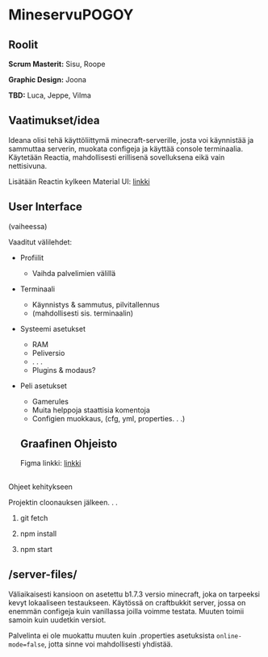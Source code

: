 # MineservuPOGOY

## Roolit

**Scrum Masterit:** Sisu, Roope

**Graphic Design:** Joona

**TBD:** Luca, Jeppe, Vilma

## Vaatimukset/idea

Ideana olisi tehä käyttöliittymä minecraft-serverille, josta voi käynnistää ja sammuttaa serverin, muokata configeja ja käyttää console terminaalia.
Käytetään Reactia, mahdollisesti erillisenä sovelluksena eikä vain nettisivuna.

Lisätään Reactin kylkeen Material UI: [linkki](https://mui.com/material-ui/getting-started/overview/)

## User Interface

(vaiheessa)

Vaaditut välilehdet:

- Profiilit
    - Vaihda palvelimien välillä

- Terminaali
    - Käynnistys & sammutus, pilvitallennus
    - (mahdollisesti sis. terminaalin)

- Systeemi asetukset
    - RAM
    - Peliversio
    - . . .
    - Plugins & modaus?

- Peli asetukset
    - Gamerules
    - Muita helppoja staattisia komentoja
    - Configien muokkaus, (cfg, yml, properties. . .)
    
    ## Graafinen Ohjeisto
    
    Figma linkki: [linkki](https://www.figma.com/file/NlAroBf94llBcbEIy2aRMo/Main?node-id=0-1&t=4V9glkCriVS3VKvS-0)

##

Ohjeet kehitykseen

Projektin cloonauksen jälkeen. . .

1. git fetch

2. npm install

3. npm start

## /server-files/

Väliaikaisesti kansioon on asetettu b1.7.3 versio minecraft, joka on tarpeeksi kevyt lokaaliseen testaukseen. Käytössä on craftbukkit server, jossa on enemmän configeja kuin vanillassa joilla voimme testata. Muuten toimii samoin kuin uudetkin versiot.

Palvelinta ei ole muokattu muuten kuin .properties asetuksista `online-mode=false`, jotta sinne voi mahdollisesti yhdistää.